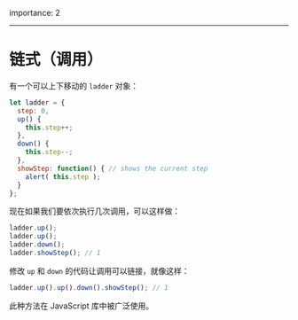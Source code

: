 importance: 2

---

# 链式（调用）

有一个可以上下移动的 `ladder` 对象：

```js
let ladder = {
  step: 0,
  up() { 
    this.step++;
  },
  down() { 
    this.step--;
  },
  showStep: function() { // shows the current step
    alert( this.step );
  }
};
```

现在如果我们要依次执行几次调用，可以这样做：

```js
ladder.up();
ladder.up();
ladder.down();
ladder.showStep(); // 1
```

修改 `up` 和 `down` 的代码让调用可以链接，就像这样：

```js
ladder.up().up().down().showStep(); // 1
```

此种方法在 JavaScript 库中被广泛使用。
